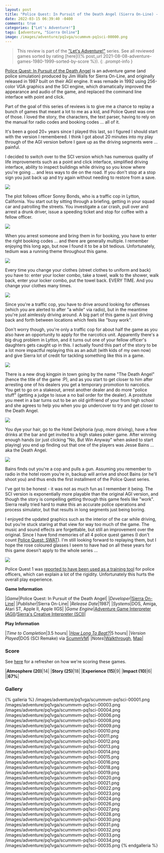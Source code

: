 ```yaml
---
layout: post
title: "Police Quest: In Pursuit of the Death Angel (Sierra On-Line) - 1987"
date: 2022-03-15 06:39:40 -0400
comments: true
categories: ["Let's Adventure!"]
tags: [adventure, "Sierra Online"]
image: /images/adventure/pq1vga/scummvm-pq1sci-00000.png
---
```

> This review is part of the ["Let's Adventure!"](https://www.alexbevi.com/categories/let-s-adventure/) series. See all reviewed games sorted by rating [here]({% post_url 2021-08-08-adventure-games-1980-1999-sorted-by-score %}).
{: .prompt-info }

[Police Quest: In Pursuit of the Death Angel](https://en.wikipedia.org/wiki/Police_Quest:_In_Pursuit_of_the_Death_Angel) is an adventure game (and police simulation) produced by Jim Walls for Sierra On-Line, and originally released in 1987 built on their AGI engine. It was remade in 1992 using 256-color VGA graphics and the SCI engine, which dramatically improved the appearance and audio of the game, and replaced the command line interface with point and click.

Part of the goal of this series of reviews is to give me a chance to replay a bunch of games that meant a lot to me as a kid, and Police Quest was one of those. I loved the story, the characters, the text parser, having to rely on the manual for radio codes and booking codes ... all of it.

It's been a good 20+ years since I played this last, so I figured I should start with the version I remembered. I think I got about 20 minutes into my play through of the AGI version before I gave up as the driving segments were ... painful.

I decided to switch over to the SCI version which has numerous quality of life improvements such as a point and click interface, simplified driving interface, ability to inspect buildings while driving so you know where you're going ... and less ways to die on the road. If you don't stop at a stop sign you just back up and try again without needing to restore from a save.

![](/images/adventure/pq1vga/scummvm-pq1sci-00005.png)

The plot follows officer Sonny Bonds, who is a traffic cop in Lytton, California. You start out by sitting through a briefing, getting in your squad car and patrolling the streets. You investigate a car crash, pull over and arrest a drunk driver, issue a speeding ticket and stop for coffee with a fellow officer.

![](/images/adventure/pq1vga/scummvm-pq1sci-00017.png)

When you arrest someone and bring them in for booking, you have to enter the right booking codes ... and there are generally multiple. I remember enjoying this long ago, but now I found it to be a bit tedious. Unfortunately, tedium was a running theme throughout this game.

![](/images/adventure/pq1vga/scummvm-pq1sci-00003.png)

Every time you change your clothes (street clothes to uniform and back) you have to: enter your locker combo, take a towel, walk to the shower, walk back, enter your locker combo, put the towel back. EVERY TIME. And you change your clothes many times.

![](/images/adventure/pq1vga/scummvm-pq1sci-00007.png)

Since you're a traffic cop, you have to drive around looking for offenses (which you are alerted to after "a while" via radio), but in the meantime you're just aimlessly driving around. A big part of this game is just driving back and forth between locations which feels like "busy work".

Don't worry though, you're only a traffic cop for about half the game as you also have an opportunity to apply for the narcotics unit. Apparently there's a big drug problem in Lytton, and it turns out one of your fellow officer's daughters gets caught up in this. I actually found this part of the story to be a lot more impactful replaying this as an adult (with kids of my own now) and give Sierra lot of credit for tackling something like this in a game.

![](/images/adventure/pq1vga/scummvm-pq1sci-00025.png)

There is a new drug kingpin in town going by the name "The Death Angel" (hence the title of the game :P), and as you start to get closer to him after arresting one of his dealers you get a temporary promotion to narcotics. You get to go on a stakeout, arrest another dealer and do more "police stuff" (getting a judge to issue a no bail order for the dealer). A prostitute you meet in a bar turns out to be an old girlfriend of your from high school and she agrees to help you when you go undercover to try and get closer to the Death Angel.

![](/images/adventure/pq1vga/scummvm-pq1sci-00029.png)

You dye your hair, go to the Hotel Delphoria (yup, more driving), have a few drinks at the bar and get invited to a high stakes poker game. After winning enough hands (or just clicking "No, But Win Anyway" when asked to start playing) you end up finding out that one of the players was Jesse Bains ... aka the Death Angel.

![](/images/adventure/pq1vga/scummvm-pq1sci-00036.png)

Bains finds out you're a cop and pulls a gun. Assuming you remember to radio in the hotel room you're in, backup will arrive and shoot Bains (or he'll shoot you) and thus ends the first installment of the Police Quest series.

I've got to be honest - it was not as much fun as I remember it being. The SCI version is exponentially more playable than the original AGI version, and though the story is compelling getting through this game feels like "work". Sierra really tried hard to make this an accurate police operations and process simulator, but that results in long segments just being boring.

I enjoyed the updated graphics such as the interior of the car while driving, but you're stuck staring at that view for way too much of the game. The music and sound effects are forgettable, but still an improvement over the original. Since I have fond memories of all 4 police quest games (I don't count [Police Quest: SWAT](https://en.wikipedia.org/wiki/Police_Quest:_SWAT)). I'm still looking forward to replaying them, but I hope the rose coloured glasses I seem to have had on all these years for this game doesn't apply to the whole series ...

![](/images/adventure/pq1vga/scummvm-pq1sci-00037.png)

Police Quest 1 was [reported to have been used as a training tool](https://en.wikipedia.org/wiki/Police_Quest:_In_Pursuit_of_the_Death_Angel#cite_note-8) for police officers, which can explain a lot of the rigidity. Unfortunately this hurts the overall play experience.

**Game Information**

|*Game*|Police Quest: In Pursuit of the Death Angel|
|*Developer*|[Sierra On-Line](https://en.wikipedia.org/wiki/Sierra_Entertainment)|
|*Publisher*|Sierra On-Line|
|*Release Date*|1987|
|*Systems*|DOS, Amiga, Atari ST, Apple II, Apple IIGS|
|*Game Engine*|[Adventure Game Interpreter (AGI)](https://wiki.scummvm.org/index.php?title=AGI)/[Sierra's Creative Interpreter (SCI)](https://wiki.scummvm.org/index.php?title=SCI)|

**Play Information**

|*Time to Completion*|3.5 hours|
|*[How Long To Beat?](https://howlongtobeat.com/game?id=7196)*|5 hours|
|*Version Played*|DOS (SCI Remake) via [ScummVM](https://www.scummvm.org/)|
|*Notes*|[Walkthrough](http://gamerwalkthroughs.com/police-quest-1-vga/), [Map](https://gamefaqs.gamespot.com/pc/926376-police-quest-in-pursuit-of-the-death-angel-vga-version/map/2458-city-map)|

### Score

See [here](https://www.alexbevi.com/blog/2021/07/28/adventure-games-1980-1999/#scoring) for a refresher on how we're scoring these games.

|**Atmosphere (20)**|14|
|**Story (25)**|18|
|**Experience (15)**|9|
|**Impact (10)**|6|
||**67%**|

### Gallery
{% galleria %}
/images/adventure/pq1vga/scummvm-pq1sci-00001.png
/images/adventure/pq1vga/scummvm-pq1sci-00003.png
/images/adventure/pq1vga/scummvm-pq1sci-00004.png
/images/adventure/pq1vga/scummvm-pq1sci-00006.png
/images/adventure/pq1vga/scummvm-pq1sci-00008.png
/images/adventure/pq1vga/scummvm-pq1sci-00009.png
/images/adventure/pq1vga/scummvm-pq1sci-00010.png
/images/adventure/pq1vga/scummvm-pq1sci-00011.png
/images/adventure/pq1vga/scummvm-pq1sci-00012.png
/images/adventure/pq1vga/scummvm-pq1sci-00013.png
/images/adventure/pq1vga/scummvm-pq1sci-00014.png
/images/adventure/pq1vga/scummvm-pq1sci-00015.png
/images/adventure/pq1vga/scummvm-pq1sci-00016.png
/images/adventure/pq1vga/scummvm-pq1sci-00018.png
/images/adventure/pq1vga/scummvm-pq1sci-00019.png
/images/adventure/pq1vga/scummvm-pq1sci-00020.png
/images/adventure/pq1vga/scummvm-pq1sci-00021.png
/images/adventure/pq1vga/scummvm-pq1sci-00022.png
/images/adventure/pq1vga/scummvm-pq1sci-00023.png
/images/adventure/pq1vga/scummvm-pq1sci-00024.png
/images/adventure/pq1vga/scummvm-pq1sci-00026.png
/images/adventure/pq1vga/scummvm-pq1sci-00027.png
/images/adventure/pq1vga/scummvm-pq1sci-00028.png
/images/adventure/pq1vga/scummvm-pq1sci-00030.png
/images/adventure/pq1vga/scummvm-pq1sci-00031.png
/images/adventure/pq1vga/scummvm-pq1sci-00032.png
/images/adventure/pq1vga/scummvm-pq1sci-00033.png
/images/adventure/pq1vga/scummvm-pq1sci-00034.png
/images/adventure/pq1vga/scummvm-pq1sci-00035.png
{% endgalleria %}

